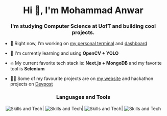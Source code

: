 <h1 align="center">Hi 👋, I'm Mohammad Anwar</h1>
<h3 align="center">I'm studying Computer Science at UofT and building cool projects.</h3>

- 🔭 Right now, I’m working on [my personal terminal](https://anwar.app) and [dashboard](https://github.com/mh-anwar/dashboard)

- 🌱 I'm currently learning and using **OpenCV + YOLO**
- 🔥 My current favorite tech stack is: **Next.js + MongoDB** and my favorite tool is **Selenium**

- 👨‍💻 Some of my favourite projects are on [my website](https://mohammadanwar.dev) and hackathon projects on [Devpost](https://devpost.com/mh-anwar)


<h3 align="center">Languages and Tools</h3>
<div align="center">
  <img align="center" src="https://skillicons.dev/icons?i=c,r,java,python&theme=dark" alt="Skills and Tech" />|
  <img align="center" src="https://skillicons.dev/icons?i=html,css,js,react,nextjs&theme=dark" alt="Skills and Tech" />|
  <img align="center" src="https://skillicons.dev/icons?i=mongodb,sqlite,nodejs&theme=dark" alt="Skills and Tech" />|
  <img align="center" src="https://skillicons.dev/icons?i=nginx,linux&theme=dark" alt="Skills and Tech" />
</div>
<br/>

<!--
| <img src="https://github-readme-stats.vercel.app/api?username=mh-anwar&show_icons=true&count_private=true&hide_border=true&theme=transparent" height="170" /> | <img src="https://streak-stats.demolab.com/?user=mh-anwar&&hide_border=true&layout=compact&theme=transparent" height="170" /> |
| :-----------------------------------------------------------------------------------------------------------------------------------------------------------: | :-------------------------------------------------------------------------------------------------------------------------------------------: |
-->
